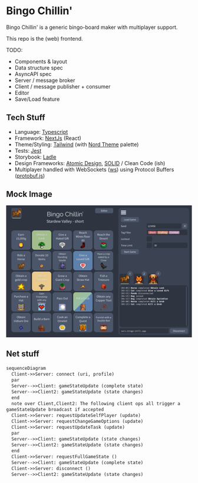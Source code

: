 # Bingo Chillin'

Bingo Chillin' is a generic bingo-board maker with multiplayer support.

This repo is the (web) frontend.

TODO:

- Components & layout
- Data structure spec
- AsyncAPI spec
- Server / message broker
- Client / message publisher + consumer
- Editor
- Save/Load feature

## Tech Stuff

- Language: [Typescript](https://www.typescriptlang.org/)
- Framework: [NextJs](https://nextjs.org/) (React)
- Theme/Styling: [Tailwind](https://tailwindcss.com/) (with [Nord Theme](https://www.nordtheme.com/) palette)
- Tests: [Jest](https://jestjs.io/)
- Storybook: [Ladle](https://ladle.dev/)
- Design Frameworks: [Atomic Design](https://xd.adobe.com/ideas/process/ui-design/atomic-design-principles-methodology-101/), [SOLID](https://en.wikipedia.org/wiki/SOLID) / Clean Code (ish)
- Multiplayer handled with WebSockets ([ws](https://github.com/websockets/ws)) using Protocol Buffers ([protobuf.js](https://github.com/protobufjs/protobuf.js))

## Mock Image

![Mock](docs/mock.png)

## Net stuff

```mermaid
sequenceDiagram
  Client->>Server: connect (uri, profile)
  par
  Server-->>Client: gameStateUpdate (complete state)
  Server-->>Client2: gameStateUpdate (state changes)
  end
  note over Client,Client2: The following client ops all trigger a gameStateUpdate broadcast if accepted
  Client->>Server: requestUpdateSelfPlayer (update)
  Client->>Server: requestChangeGameOptions (update)
  Client->>Server: requestUpdateTask (update)
  par
  Server-->>Client: gameStateUpdate (state changes)
  Server-->>Client2: gameStateUpdate (state changes)
  end
  Client->>Server: requestFullGameState ()
  Server-->>Client: gameStateUpdate (complete state)
  Client->>Server: disconnect ()
  Server-->>Client2: gameStateUpdate (state changes)
```
